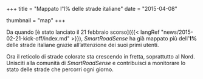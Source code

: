 +++
title = "Mappato l’1% delle strade italiane"
date = "2015-04-08"

thumbnail = "map"
+++

Da quando [è stato lanciato il 21 febbraio scorso]({{< langRef "news/2015-02-21-kick-off/index.md" >}}), *SmartRoadSense* ha già mappato più dell’**1%** delle strade italiane grazie all’attenzione dei suoi primi utenti.

Ora il reticolo di strade colorate sta crescendo in fretta, soprattutto al Nord.
Unisciti alla comunità di *SmartRoadSense* e contribuisci a monitorare lo stato delle strade che percorri ogni giorno.

